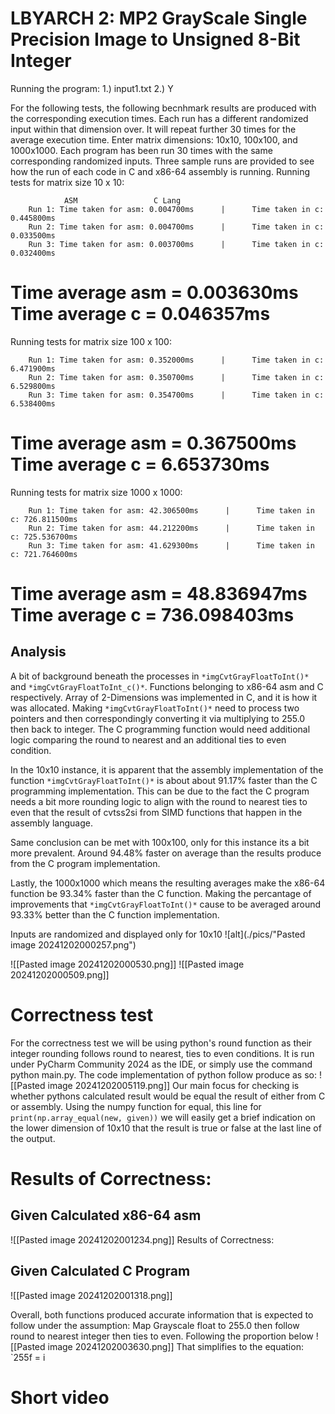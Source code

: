 # LBYARCH 2: MP2 GrayScale Single Precision Image to Unsigned 8-Bit Integer

Running the program:
1.) input1.txt
2.) Y

For the following tests, the following becnhmark results are produced with the corresponding execution times. Each run has a different randomized input within that dimension over. It will repeat further 30 times for the average execution time. 
Enter matrix dimensions: 10x10, 100x100, and 1000x1000. Each program has been run 30 times with the same corresponding randomized inputs. Three sample runs are provided to see how the run of each code in C and x86-64 assembly is running.
Running tests for matrix size 10 x 10:

				ASM				    C Lang
        Run 1: Time taken for asm: 0.004700ms      |      Time taken in c: 0.445800ms
        Run 2: Time taken for asm: 0.004700ms      |      Time taken in c: 0.033500ms
        Run 3: Time taken for asm: 0.003700ms      |      Time taken in c: 0.032400ms

Time average asm = 0.003630ms
Time average c = 0.046357ms
===========================

Running tests for matrix size 100 x 100:

        Run 1: Time taken for asm: 0.352000ms      |      Time taken in c: 6.471900ms
        Run 2: Time taken for asm: 0.350700ms      |      Time taken in c: 6.529800ms
        Run 3: Time taken for asm: 0.354700ms      |      Time taken in c: 6.538400ms

Time average asm = 0.367500ms
Time average c = 6.653730ms
===========================

Running tests for matrix size 1000 x 1000:

        Run 1: Time taken for asm: 42.306500ms      |      Time taken in c: 726.811500ms
        Run 2: Time taken for asm: 44.212200ms      |      Time taken in c: 725.536700ms
        Run 3: Time taken for asm: 41.629300ms      |      Time taken in c: 721.764600ms

Time average asm = 48.836947ms
Time average c = 736.098403ms
===========================

## Analysis
A bit of background beneath the processes in ``*imgCvtGrayFloatToInt()*`` and ``*imgCvtGrayFloatToInt_c()*``. Functions belonging to x86-64 asm and C respectively. Array of 2-Dimensions was implemented in C, and it is how it was allocated. Making ``*imgCvtGrayFloatToInt()*`` need to process two pointers and then correspondingly converting it via multiplying to 255.0 then back to integer. The C programming function would need additional logic comparing the round to nearest and an additional ties to even condition.

In the 10x10 instance, it is apparent that the assembly implementation of the function ``*imgCvtGrayFloatToInt()*`` is about about 91.17% faster than the C programming implementation. This can be due to the fact the C program needs a bit more rounding logic to align with the round to nearest ties to even that the result of cvtss2si from SIMD functions that happen in the assembly language.

Same conclusion can be met with 100x100, only for this instance its a bit more prevalent. Around 94.48% faster on average than the results produce from the C program implementation.

Lastly, the 1000x1000 which means the resulting averages make the x86-64 function be 93.34% faster than the C function. Making the percantage of improvements that ``*imgCvtGrayFloatToInt()*`` cause to be averaged around 93.33% better than the C function implementation.


Inputs are randomized and displayed only for 10x10
![alt](./pics/"Pasted image 20241202000257.png")

![[Pasted image 20241202000530.png]]
![[Pasted image 20241202000509.png]]



# Correctness test

For the correctness test we will be using python's round function as their integer rounding follows round to nearest, ties to even conditions. It is run under PyCharm Community 2024 as the IDE, or simply use the command python main.py. The code implementation of python follow produce as so:
![[Pasted image 20241202005119.png]]
Our main focus for checking is whether pythons calculated result would be equal the result of either from C or assembly. Using the numpy function for equal, this line for `print(np.array_equal(new, given))` we will easily get a brief indication on the lower dimension of 10x10 that the result is true or false at the last line of the output.

# Results of Correctness:

## Given Calculated x86-64 asm
![[Pasted image 20241202001234.png]]
Results of Correctness:

## Given Calculated C Program
![[Pasted image 20241202001318.png]]

Overall, both functions produced accurate information that is expected to follow under the assumption: Map Grayscale float to 255.0 then follow round to nearest integer then ties to even. Following the proportion below
![[Pasted image 20241202003630.png]]
That simplifies to the equation:  `255f = i


# Short video
